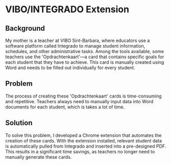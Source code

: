 # VIBO/INTEGRADO Extension

## Background
My mother is a teacher at VIBO Sint-Barbara, where educators use a software platform called Integrado to manage student information, schedules, and other administrative tasks. Among the tools available, some teachers use the 'Opdrachtenkaart'—a card that contains specific goals for each student that they have to achieve. This card is manually created using Word and needs to be filled out individually for every student.

## Problem
The process of creating these 'Opdrachtenkaart' cards is time-consuming and repetitive. Teachers always need to manually input data into Word documents for each student, which is takes a lot of time.

## Solution
To solve this problem, I developed a Chrome extension that automates the creation of these cards. With the extension installed, relevant student data is automatically pulled from Integrado and inserted into a pre-designed PDF. This results in a significant time savings, as teachers no longer need to manually generate these cards. 

